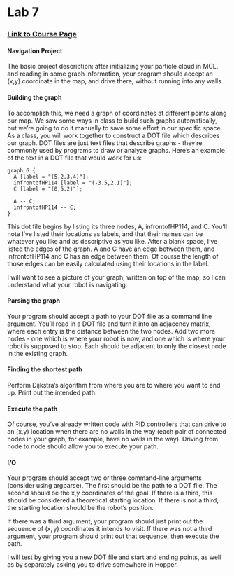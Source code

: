 # Lab 7

### [Link to Course Page](https://www.usna.edu/Users/cs/taylor/courses/si475/hw/navProj.html)

#### Navigation Project

The basic project description: after initializing your particle cloud in MCL, and reading in some graph information, your program should accept an (x,y) coordinate in the map, and drive there, without running into any walls.

#### Building the graph

To accomplish this, we need a graph of coordinates at different points along our map. We saw some ways in class to build such graphs automatically, but we’re going to do it manually to save some effort in our specific space. As a class, you will work together to construct a DOT file which describes our graph. DOT files are just text files that describe graphs - they’re commonly used by programs to draw or analyze graphs. Here’s an example of the text in a DOT file that would work for us:

```
graph G {
  A [label = "(5.2,3.4)"];
  infrontofHP114 [label = "(-3.5,2.1)"];
  C [label = "(0,5.2)"];

  A -- C;
  infrontofHP114 -- C;
}
```

This dot file begins by listing its three nodes, A, infrontofHP114, and C. You’ll note I’ve listed their locations as labels, and that their names can be whatever you like and as descriptive as you like. After a blank space, I’ve listed the edges of the graph. A and C have an edge between them, and infrontofHP114 and C has an edge between them. Of course the length of those edges can be easily calculated using their locations in the label.

I will want to see a picture of your graph, written on top of the map, so I can understand what your robot is navigating.

#### Parsing the graph

Your program should accept a path to your DOT file as a command line argument. You’ll read in a DOT file and turn it into an adjacency matrix, where each entry is the distance between the two nodes. Add two more nodes - one which is where your robot is now, and one which is where your robot is supposed to stop. Each should be adjacent to only the closest node in the existing graph.

#### Finding the shortest path

Perform Dijkstra’s algorithm from where you are to where you want to end up. Print out the intended path.

#### Execute the path

Of course, you’ve already written code with PID controllers that can drive to an (x,y) location when there are no walls in the way (each pair of connected nodes in your graph, for example, have no walls in the way). Driving from node to node should allow you to execute your path.

#### I/O

Your program should accept two or three command-line arguments (consider using argparse). The first should be the path to a DOT file. The second should be the x,y coordinates of the goal. If there is a third, this should be considered a theoretical starting location. If there is not a third, the starting location should be the robot’s position.

If there was a third argument, your program should just print out the sequence of (x, y) coordinates it intends to visit. If there was not a third argument, your program should print out that sequence, then execute the path.

I will test by giving you a new DOT file and start and ending points, as well as by separately asking you to drive somewhere in Hopper.
